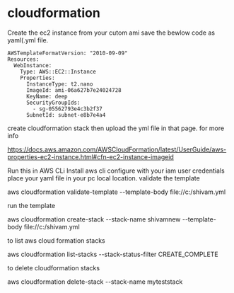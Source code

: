 # cloudformation

Create the ec2 instance from your cutom ami save the bewlow code as yaml(.yml   file.

```
AWSTemplateFormatVersion: "2010-09-09"
Resources:
  WebInstance:
    Type: AWS::EC2::Instance
    Properties:
      InstanceType: t2.nano
      ImageId: ami-06a627b7e24024728
      KeyName: deep
      SecurityGroupIds:
        - sg-05562793e4c3b2f37
      SubnetId: subnet-e8b7e4a4
```    

create cloudformation stack then upload the yml file in that page.
for more info

https://docs.aws.amazon.com/AWSCloudFormation/latest/UserGuide/aws-properties-ec2-instance.html#cfn-ec2-instance-imageid

Run this in AWS CLi
Install aws cli
configure with your iam user credentials
place your yaml file in your pc local location.
validate the template

aws cloudformation validate-template --template-body file://c:/shivam.yml

run the template

aws cloudformation create-stack --stack-name shivamnew --template-body file://c:/shivam.yml


to list aws cloud formation stacks

aws cloudformation list-stacks --stack-status-filter CREATE_COMPLETE

to delete cloudformation stacks

aws cloudformation delete-stack --stack-name myteststack
      
